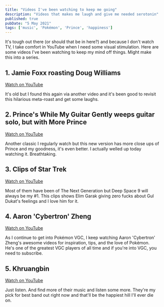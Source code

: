 ```yaml
---
title: "Videos I've been watching to keep me going"
description: "Videos that makes me laugh and give me needed serotonin"
published: true
pubDate: "5 May 2021"
tags: ['music', 'Pokémon', 'Prince', 'happiness']
---
```


It's tough out there (or should that be in here?) and because I don't watch TV, I take comfort in YouTube when I need some visual stimulation. Here are some videos I've been watching to keep my mind off things. Might make this into a series.

## 1. Jamie Foxx roasting Doug Williams

[Watch on YouTube](https://www.youtube.com/watch?v=YaZ2LcEYq3o)

It's old but I found this again via another video and it's been good to revisit this hilarious meta-roast and get some laughs.

## 2. Prince's While My Guitar Gently weeps guitar solo, but with More Prince

[Watch on YouTube](https://youtu.be/dWRCooFKk3c?si=svs_FJJlRyGxm1Rp&t=206)

Another classic I regularly watch but this new version has more close ups of Prince and my goodness, it's even better. I actually welled up today watching it. Breathtaking.

## 3. Clips of Star Trek

[Watch on YouTube](https://www.youtube.com/watch?v=FggqbNUZD8U)

Most of them have been of The Next Generation but Deep Space 9 will always be my #1. This clips shows Elim Garak giving zero fucks about Gul Dukat's feelings and I love him for it.

## 4. Aaron 'Cybertron' Zheng

[Watch on YouTube](https://www.youtube.com/watch?v=adVF6bcyZjc)

As I continue to get into Pokémon VGC, I keep watching Aaron 'Cybertron' Zheng's awesome videos for inspiration, tips, and the love of Pokémon. He's one of the greatest VGC players of all time and if you're into VGC, you need to subscribe.

## 5. Khruangbin

[Watch on YouTube](https://www.youtube.com/watch?v=vsSmzapbKv4)

Just listen. And find more of their music and listen some more. They're my pick for best band out right now and that'll be the happiest hill I'll ever die on.
